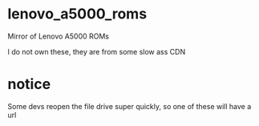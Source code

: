 # lenovo_a5000_roms
Mirror of Lenovo A5000 ROMs

I do not own these, they are from some slow ass CDN

# notice
Some devs reopen the file drive super quickly, so one of these will have a url
